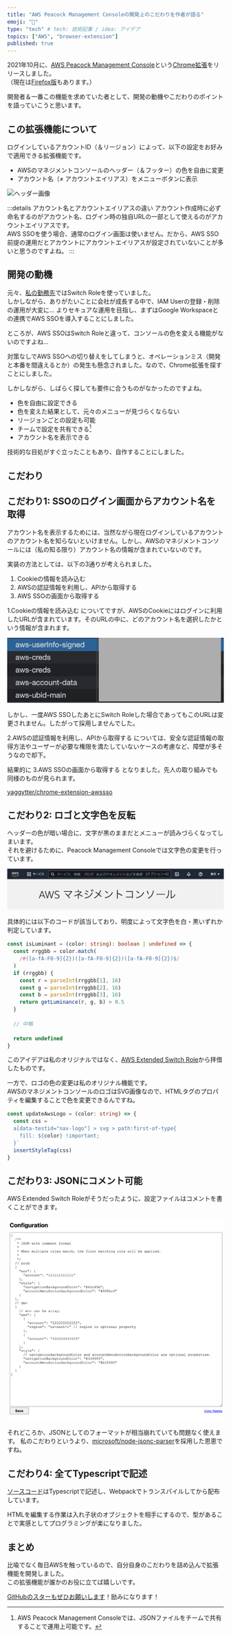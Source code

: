 ```yaml
---
title: "AWS Peacock Management Consoleの開発上のこだわりを作者が語る"
emoji: "🔖"
type: "tech" # tech: 技術記事 / idea: アイデア
topics: ["AWS", "browser-extension"]
published: true
---
```


2021年10月に、[AWS Peacock Management Console](https://github.com/xhiroga/aws-peacock-management-console)という[Chrome拡張](https://chrome.google.com/webstore/detail/aws-peacock-management-co/bknjjajglapfhbdcfgmhgkgfomkkaidj?utm_source=zenn.dev)をリリースしました。  
（現在は[Firefox版](https://addons.mozilla.org/ja/firefox/addon/aws-peacock-management-console/)もあります。）

開発者＆一番この機能を求めていた者として、開発の動機やこだわりのポイントを語っていこうと思います。

## この拡張機能について

ログインしているアカウントID（＆リージョン）によって、以下の設定をお好みで適用できる拡張機能です。
- AWSのマネジメントコンソールのヘッダー（＆フッター）の色を自由に変更
- アカウント名（≠ アカウントエイリアス）をメニューボタンに表示

![ヘッダー画像](https://github.com/xhiroga/aws-peacock-management-console/raw/main/images/aws-peacock-mc.png)

:::details アカウント名とアカウントエイリアスの違い
アカウント作成時に必ず命名するのがアカウント名、ログイン時の独自URLの一部として使えるのがアカウントエイリアスです。  
AWS SSOを使う場合、通常のログイン画面は使いません。だから、AWS SSO前提の運用だとアカウントにアカウントエイリアスが設定されていないことが多いと思うのですよね。
:::


## 開発の動機

元々、[私の勤務先](https://justincase-tech.com/)ではSwitch Roleを使っていました。  
しかしながら、ありがたいことに会社が成長する中で、IAM Userの登録・削除の運用が大変に...
よりセキュアな運用を目指し、まずはGoogle Workspaceとの連携でAWS SSOを導入することにしました。

ところが、AWS SSOはSwitch Roleと違って、コンソールの色を変える機能がないのですよね...

対策なしでAWS SSOへの切り替えをしてしまうと、オペレーションミス（開発と本番を間違えるとか）の発生も懸念されました。なので、Chrome拡張を探すことにしました。

しかしながら、しばらく探しても要件に合うものがなかったのですよね。

- 色を自由に設定できる
- 色を変えた結果として、元々のメニューが見づらくならない
- リージョンごとの設定も可能
- チームで設定を共有できる[^1]
- アカウント名を表示できる

[^1]: AWS Peacock Management Consoleでは、JSONファイルをチームで共有することで運用上可能です。

技術的な目処がすぐ立ったこともあり、自作することにしました。

## こだわり

## こだわり1: SSOのログイン画面からアカウント名を取得

アカウント名を表示するためには、当然ながら現在ログインしているアカウントのアカウント名を知らないといけません。しかし、AWSのマネジメントコンソールには（私の知る限り）アカウント名の情報が含まれていないのです。

実装の方法としては、以下の3通りが考えられました。

1. Cookieの情報を読み込む
2. AWSの認証情報を利用し、APIから取得する
3. AWS SSOの画面から取得する

1.Cookieの情報を読み込む についてですが、AWSのCookieにはログインに利用したURLが含まれています。そのURLの中に、どのアカウント名を選択したかという情報が含まれます。

![](/images/2022-01-23-aws-peacock-management-console.png)

しかし、一度AWS SSOしたあとにSwitch Roleした場合であってもこのURLは変更されません。したがって採用しませんでした。

2.AWSの認証情報を利用し、APIから取得する については、安全な認証情報の取得方法やユーザーが必要な権限を満たしていないケースの考慮など、障壁が多そうなので却下。

結果的に 3.AWS SSOの画面から取得する となりました。先人の取り組みでも同様のものが見られます。

[yaggytter/chrome-extension-awssso](https://github.com/yaggytter/chrome-extension-awssso)


## こだわり2: ロゴと文字色を反転

ヘッダーの色が暗い場合に、文字が黒のままだとメニューが読みづらくなってしまいます。  
それを避けるために、Peacock Management Consoleでは文字色の変更を行っています。

![](/images/2022-01-23-aws-peacock-management-console-change-color.gif)

具体的には以下のコードが該当しており、明度によって文字色を白・黒いずれか判定しています。

```ts
const isLuminant = (color: string): boolean | undefined => {
  const rrggbb = color.match(
    /#([a-fA-F0-9]{2})([a-fA-F0-9]{2})([a-fA-F0-9]{2})$/
  )
  if (rrggbb) {
    const r = parseInt(rrggbb[1], 16)
    const g = parseInt(rrggbb[2], 16)
    const b = parseInt(rrggbb[3], 16)
    return getLuminance(r, g, b) > 0.5
  }

  // 中略
  
  return undefined
}
```

このアイデアは私のオリジナルではなく、[AWS Extended Switch Role](https://github.com/tilfinltd/aws-extend-switch-roles)から拝借したものです。  

一方で、ロゴの色の変更は私のオリジナル機能です。  
AWSのマネジメントコンソールのロゴはSVG画像なので、HTMLタグのプロパティを編集することで色を変更できるんですね。

```ts
const updateAwsLogo = (color: string) => {
  const css = `
  a[data-testid="nav-logo"] > svg > path:first-of-type{
    fill: ${color} !important;
  }`
  insertStyleTag(css)
}
```


## こだわり3: JSONにコメント可能

AWS Extended Switch Roleがそうだったように、設定ファイルはコメントを書くことができます。

![](/images/2022-01-23-aws-peacock-management-console-option.png)

それどころか、JSONとしてのフォーマットが相当崩れていても問題なく使えます。
私のこだわりというより、[microsoft/node\-jsonc\-parser](https://github.com/microsoft/node-jsonc-parser)を採用した恩恵ですね。


## こだわり4: 全てTypescriptで記述

[ソースコード](https://github.com/xhiroga/aws-peacock-management-console/blob/main/images/aws-peacock-mc.png)はTypescriptで記述し、Webpackでトランスパイルしてから配布しています。

HTMLを編集する作業は入れ子状のオブジェクトを相手にするので、型があることで実感としてプログラミングが楽になりました。

## まとめ

比喩でなく毎日AWSを触っているので、自分自身のこだわりを詰め込んで拡張機能を開発しました。  
この拡張機能が誰かのお役に立てば嬉しいです。

[GitHubのスターもぜひお願いします](https://github.com/xhiroga/aws-peacock-management-console)！励みになります！
